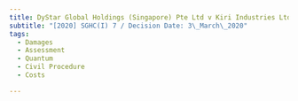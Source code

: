 ```yaml
---
title: DyStar Global Holdings (Singapore) Pte Ltd v Kiri Industries Ltd and others
subtitle: "[2020] SGHC(I) 7 / Decision Date: 3\_March\_2020"
tags:
  - Damages
  - Assessment
  - Quantum
  - Civil Procedure
  - Costs

---
```

